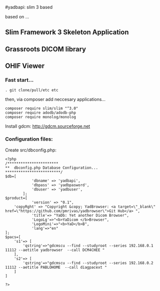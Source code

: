 #yadbapi:  slim 3 based

based on ...

## Slim Framework 3 Skeleton Application
## Grassroots DICOM library
## OHIF Viewer

### Fast start...

```
. git clone/pull/etc etc
```
then, via composer add neccesary applications...

```
composer require slim/slim "^3.0"
composer require adodb/adodb-php
composer require monolog/monolog
```
Install gdcm:  http://gdcm.sourceforge.net

### Configuration files:
Create src/dbconfig.php:
```
<?php
/***********************
**  dbconfig.php Database Configuration...
*************************/
$db=[
            'dbname' => 'yadbapi',
            'dbpass' => 'yadbpasword',
            'dbuser' => 'yadbuser',
        ];
$product=[
            'version' => "0.1",
	'copyRght' => "Copyright &copy; YadBrowser: <a target=\"_blank\" href=\"https://github.com/pmrivas/yadbrowser\">Git Hub</a> ",
            'title'=> "YaDb: Yet another Dicom Browser",
            'LogoLg'=>"<b>YaDicom </b>Browser",
            'LogoMini'=>"<b>YaD</b>B",
            'lang'=>"en"
];
$pacs=[
	's1'=> [
		'qstring'=>"gdcmscu --find --studyroot --series 192.168.0.1 11112 --aetitle yadbrowser  --call DCM4CHEE "
	],
	's2'=> [
		'qstring'=>"gdcmscu --find --studyroot --series 192.168.0.2 11112 --aetitle PABLOHOME  --call diagpacext "
	]
]

?>
```
